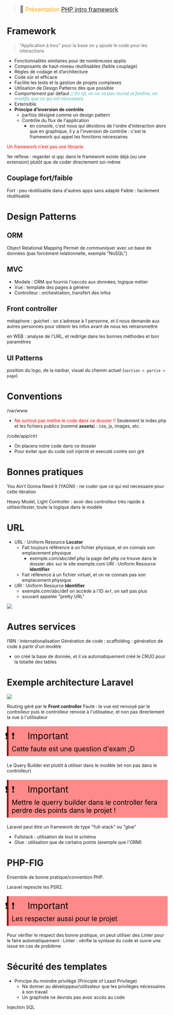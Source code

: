 > <span style="font-size: 1.5em">📖</span> <span style="color: orange; font-size: 1.3em;">Présentation [PHP intro framework](https://github.com/HE-Arc/slides-devweb/blob/master/src/02-php-intro-framework.md)</span>


# Framework

> "Application à trou" pour la base
> on y ajoute le code pour les interactions

- Fonctionnalités similaires pour de nombreuses applis
- Composants de haut-niveau réutilisables (faible couplage)
- Règles de codage et d’architecture
- Code sûr et efficace
- Facilite les tests et la gestion de projets complexes
- Utilisation de Design Patterns dès que possible
- Comportement par défaut
  <span style="color: #46b7ae; font-style: italic; font-size: 0.85rem">// En Qt, on ne va pas recréé la fenêtre, on modifie que ce qui est nécessaire</span> 
- Extensible
- **Principe d’inversion de contrôle**
  - parfois désigné comme un design pattern
  - Contrôle du flux de l'application
    - en console, c'est nous qui décidons de l'ordre d'interaction
	alors que en graphique, il y a l'inversion de contrôle : c'est le framework qui appel les fonctions nécessaires
	
<span style="color: red">Un framework n'est pas une librairie</span>

1er réflexe : regarder si qqc dans le framework existe déjà (ou une extension) plutôt que de coder directement soi-même

## Couplage fort/faible
Fort : peu réutilisable dans d'autres apps sans adapté
Faible : facilement réutilisable

# Design Patterns
## ORM
Object Relational Mapping
Permet de communiquer avec un base de données (pas forcément relationnelle, exemple "NoSQL")

## MVC
- Modele : ORM qui fournis l'oaccès aux données; logique métier
- Vue : template des pages à générer
- Controlleur : orchestration, transfert des infos

## Front controller
métaphore : guichet : on s'adresse à 1 personne, et il nous demande aux autres personnes pour obtenir les infos avant de nous les retransmettre

en WEB : analyse de l'URL, et redirige dans les bonnes méthodes et bon paramètres

## UI Patterns
position du logo, de la navbar, 
visuel du chemin actuel (`section > partie > page`)

# Conventions

/var/www
- <span style="color: red">Ne surtout pas mettre le code dans ce dossier !!</span>
  Seulement le index.php et les fichiers publics (nommé **assets**) : css, js, images, etc.

/code/app/ctrl
- On placera notre code dans ce dossier
- Pour éviter que du code soit injecté et executé contre son gré

# Bonnes pratiques
You Ain't Gonna Need It (YAGNI) : ne coder que ce qui est nécessaire pour cette itération

Heavy Model, Light Controller : avoir des controlleur très rapide à utiliser/tester, toute la logique dans le modèle


# URL
- URL : Uniform Resource **Locator**
  - Fait toujours référence à un fichier physique, et on connais son emplacement physique
    - exemple.com/abc/def.php
  la page def.php ce trouve dans le dossier abc sur le site exemple.com
URI : Uniform Resource **Identifier**
  - Fait référence à un fichier virtuel, et on ne connais pas son emplacement physique
- URI : Uniform Resource **Identifier**
  - exemple.com/abc/def
  on accède à l'ID `def`, on sait pas plus
  - souvant appelée "pretty URL"

![](Screen/2022-10-19-13-24-51.png)

# Autres services

I18N : Internationalisation
Génération de code : scaffolding : génération de code à partir d'un modèle
- on créé la base de donnée, et il va automatiquement créé le CRUD pour la totalité des tables


# Exemple architecture Laravel

![](Screen/2022-10-19-13-30-00.png)

Routing géré par le **Front controller**
Faute : la vue est renvoyé par le controlleur puis le controlleur renvoie à l'utilisateur, et non pas directement la vue à l'utilisateur
<!-- #region IMPORTANT BLOCK --> 
<div style="margin: 20px auto; padding: 10px; background-color: #ff8a8a; border-left: 5px solid #8a0000;color: black; font-size: 2em">
<span style="letter-spacing: -30px; margin-right:50px">❗❗</span>Important<br>
<span style="font-size: 0.75em">
Cette faute est une question d'exam ;D
</span></div>

<!-- #endregion IMPORTANT BLOCK -->


Le Query Builder est plutôt à utiliser dans le modèle (et non pas dans le controlleur)
<!-- #region IMPORTANT BLOCK --> 
<div style="margin: 20px auto; padding: 10px; background-color: #ff8a8a; border-left: 5px solid #8a0000;color: black; font-size: 2em">
<span style="letter-spacing: -30px; margin-right:50px">❗❗</span>Important<br>
<span style="font-size: 0.75em">
Mettre le querry builder dans le controller fera perdre des points dans le projet !
</span></div>

<!-- #endregion IMPORTANT BLOCK -->

Laravel peut être un framework de type "full-stack" ou "glue"
- Fullstack : utilisation de tout le schéma
- Glue : utilisation que de certains points (exemple que l'ORM)

# PHP-FIG

Ensemble de bonne pratique/convention PHP.

Laravel repescte les PSR2.

<!-- #region IMPORTANT BLOCK --> 
<div style="margin: 20px auto; padding: 10px; background-color: #ff8a8a; border-left: 5px solid #8a0000;color: black; font-size: 2em">
<span style="letter-spacing: -30px; margin-right:50px">❗❗</span>Important<br>
<span style="font-size: 0.75em">
Les respecter aussi pour le projet
</span></div>

<!-- #endregion IMPORTANT BLOCK -->

Pour vérifier le respect des bonne pratique, on peut utiliser des Linter pour le faire automatiquement : 
Linter : vérifie la syntaxe du code et ouvre une issue en cas de problème

# Sécurité des templates

- Principe du moindre privilège (Principle of Least Privilege)
  - Ne donner au développeur/utilisateur que les privilèges nécessaires à son travail
  - Un graphiste ne devrais pas avoir accès au code


Injection SQL

